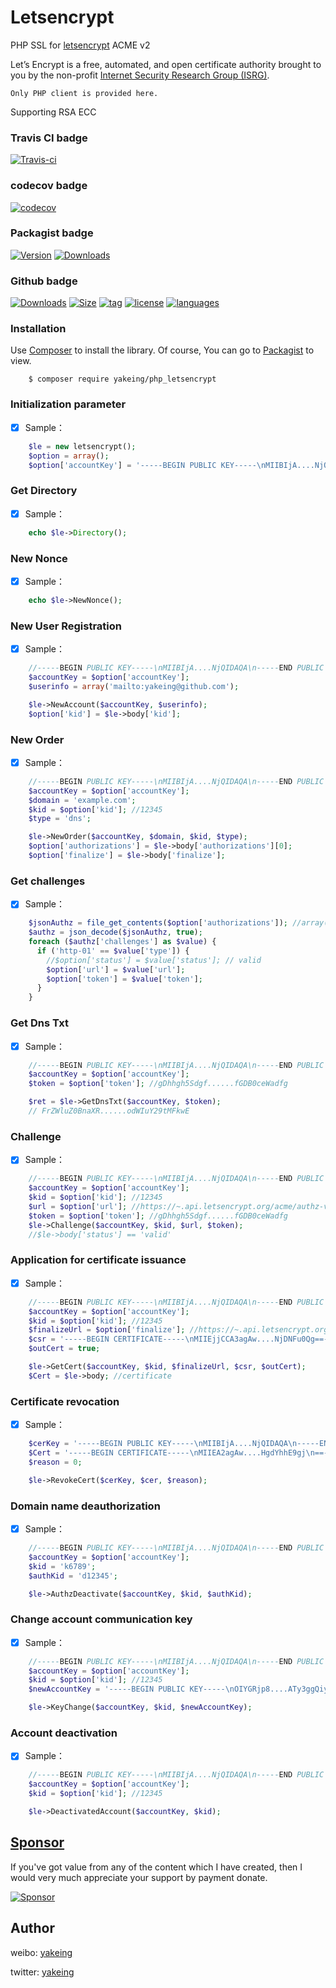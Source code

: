 # Letsencrypt
PHP SSL for [letsencrypt](https://letsencrypt.org) ACME v2

Let’s Encrypt is a free, automated, and open certificate authority brought to you by the non-profit [Internet Security Research Group (ISRG)](https://www.abetterinternet.org).

`Only PHP client is provided here.`

Supporting RSA ECC

### Travis CI badge

[![Travis-ci](https://api.travis-ci.com/yakeing/php_letsencrypt.svg)](https://travis-ci.com/yakeing/php_letsencrypt)

### codecov badge

[![codecov](https://codecov.io/gh/yakeing/php_letsencrypt/branch/master/graph/badge.svg)](https://codecov.io/gh/yakeing/php_letsencrypt)

### Packagist badge

[![Version](http://img.shields.io/packagist/v/yakeing/php_letsencrypt.svg)](../../releases)
[![Downloads](http://img.shields.io/packagist/dt/yakeing/php_letsencrypt.svg)](https://packagist.org/packages/yakeing/php_letsencrypt/dependents)

### Github badge

[![Downloads](https://img.shields.io/github/downloads/yakeing/php_letsencrypt/total.svg)](../../)
[![Size](https://oauth.applinzi.com/Label/size/19.1KB/b36d41.svg)](src/Letsencrypt.php)
[![tag](https://oauth.applinzi.com/Label/tag/v3.0.0/28a745.svg)](../../releases)
[![license](https://oauth.applinzi.com/Label/license/MPL-2.0/FE7D37.svg)](LICENSE)
[![languages](https://oauth.applinzi.com/Label/languages/php/007EC6.svg)](../../search?l=php)

### Installation

Use [Composer](https://getcomposer.org) to install the library.
Of course, You can go to [Packagist](https://packagist.org/packages/yakeing/php_letsencrypt) to view.

```
    $ composer require yakeing/php_letsencrypt
```

### Initialization parameter

- [x] Sample：
```php
    $le = new letsencrypt();
    $option = array();
    $option['accountKey'] = '-----BEGIN PUBLIC KEY-----\nMIIBIjA....NjQIDAQA\n-----END PUBLIC KEY----';
```

### Get Directory

- [x] Sample：
```php
    echo $le->Directory();
```

### New Nonce

- [x] Sample：
```php
    echo $le->NewNonce();
```

### New User Registration

- [x] Sample：
```php
    //-----BEGIN PUBLIC KEY-----\nMIIBIjA....NjQIDAQA\n-----END PUBLIC KEY----
    $accountKey = $option['accountKey'];
    $userinfo = array('mailto:yakeing@github.com');

    $le->NewAccount($accountKey, $userinfo);
    $option['kid'] = $le->body['kid'];
```

### New Order

- [x] Sample：
```php
    //-----BEGIN PUBLIC KEY-----\nMIIBIjA....NjQIDAQA\n-----END PUBLIC KEY----
    $accountKey = $option['accountKey'];
    $domain = 'example.com';
    $kid = $option['kid']; //12345
    $type = 'dns';

    $le->NewOrder($accountKey, $domain, $kid, $type);
    $option['authorizations'] = $le->body['authorizations'][0];
    $option['finalize'] = $le->body['finalize'];
```

### Get challenges

- [x] Sample：
```php
    $jsonAuthz = file_get_contents($option['authorizations']); //array(.....)
    $authz = json_decode($jsonAuthz, true);
    foreach ($authz['challenges'] as $value) {
      if ('http-01' == $value['type']) {
        //$option['status'] = $value['status']; // valid
        $option['url'] = $value['url'];
        $option['token'] = $value['token'];
      }
    }
```

### Get Dns Txt

- [x] Sample：
```php
    //-----BEGIN PUBLIC KEY-----\nMIIBIjA....NjQIDAQA\n-----END PUBLIC KEY----
    $accountKey = $option['accountKey'];
    $token = $option['token']; //gDhhgh5Sdgf......fGDB0ceWadfg

    $ret = $le->GetDnsTxt($accountKey, $token);
    // FrZWluZ0BnaXR......odWIuY29tMFkwE
```

### Challenge 

- [x] Sample：
```php
    //-----BEGIN PUBLIC KEY-----\nMIIBIjA....NjQIDAQA\n-----END PUBLIC KEY----
    $accountKey = $option['accountKey'];
    $kid = $option['kid']; //12345
    $url = $option['url']; //https://~.api.letsencrypt.org/acme/authz-v3/*****
    $token = $option['token']; //gDhhgh5Sdgf......fGDB0ceWadfg
    $le->Challenge($accountKey, $kid, $url, $token);
    //$le->body['status'] == 'valid'
```

### Application for certificate issuance 

- [x] Sample：
```php
    //-----BEGIN PUBLIC KEY-----\nMIIBIjA....NjQIDAQA\n-----END PUBLIC KEY----
    $accountKey = $option['accountKey'];
    $kid = $option['kid']; //12345
    $finalizeUrl = $option['finalize']; //https://~.api.letsencrypt.org/acme/finalize/***/***';
    $csr = '-----BEGIN CERTIFICATE-----\nMIIEjjCCA3agAw....NjDNFu0Qg==-----END CERTIFICATE-----';
    $outCert = true;

    $le->GetCert($accountKey, $kid, $finalizeUrl, $csr, $outCert);
    $Cert = $le->body; //certificate
```

### Certificate revocation 

- [x] Sample：
```php
    $cerKey = '-----BEGIN PUBLIC KEY-----\nMIIBIjA....NjQIDAQA\n-----END PUBLIC KEY----';
    $Cert = '-----BEGIN CERTIFICATE-----\nMIIEA2agAw....HgdYhhE9gj\n==-----END CERTIFICATE-----';
    $reason = 0;

    $le->RevokeCert($cerKey, $cer, $reason);
```

### Domain name deauthorization

- [x] Sample：
```php
    //-----BEGIN PUBLIC KEY-----\nMIIBIjA....NjQIDAQA\n-----END PUBLIC KEY----
    $accountKey = $option['accountKey'];
    $kid = 'k6789';
    $authKid = 'd12345';

    $le->AuthzDeactivate($accountKey, $kid, $authKid);
```

### Change account communication key

- [x] Sample：
```php
    //-----BEGIN PUBLIC KEY-----\nMIIBIjA....NjQIDAQA\n-----END PUBLIC KEY----
    $accountKey = $option['accountKey'];
    $kid = $option['kid']; //12345
    $newAccountKey = '-----BEGIN PUBLIC KEY-----\nOIYGRjp8....ATy3ggQiyA\n-----END PUBLIC KEY----';;

    $le->KeyChange($accountKey, $kid, $newAccountKey);
```

### Account deactivation

- [x] Sample：
```php
    //-----BEGIN PUBLIC KEY-----\nMIIBIjA....NjQIDAQA\n-----END PUBLIC KEY----
    $accountKey = $option['accountKey'];
    $kid = $option['kid']; //12345

    $le->DeactivatedAccount($accountKey, $kid);
```

[Sponsor](https://github.com/yakeing/Documentation/blob/master/Sponsor/README.md)
---
If you've got value from any of the content which I have created, then I would very much appreciate your support by payment donate.

[![Sponsor](https://oauth.applinzi.com/State/heart/Sponsor/EA4AAA.svg)](https://github.com/yakeing/Documentation/blob/master/Sponsor/README.md)

Author
---

weibo: [yakeing](https://weibo.com/yakeing)

twitter: [yakeing](https://twitter.com/yakeing)
